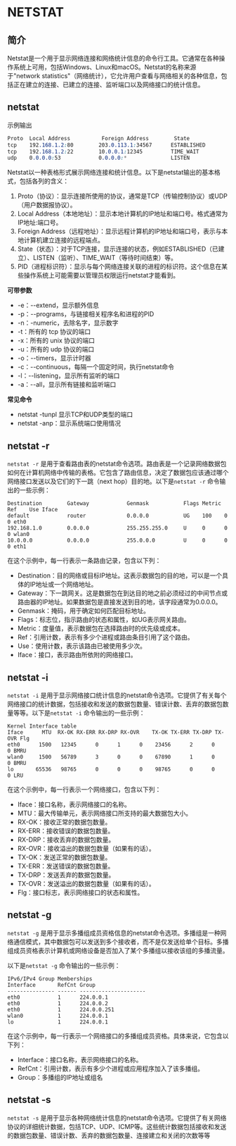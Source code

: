 # NETSTAT

## 简介 

Netstat是一个用于显示网络连接和网络统计信息的命令行工具。它通常在各种操作系统上可用，包括Windows、Linux和macOS。Netstat的名称来源于"network statistics"（网络统计），它允许用户查看与网络相关的各种信息，包括正在建立的连接、已建立的连接、监听端口以及网络接口的统计信息。

## netstat

示例输出

```css
Proto  Local Address          Foreign Address        State
tcp    192.168.1.2:80        203.0.113.1:34567      ESTABLISHED
tcp    192.168.1.2:22        10.0.0.1:12345         TIME_WAIT
udp    0.0.0.0:53            0.0.0.0:*              LISTEN
```


Netstat以一种表格形式展示网络连接和统计信息。以下是netstat输出的基本格式，包括各列的含义：

1. Proto（协议）：显示连接所使用的协议，通常是TCP（传输控制协议）或UDP（用户数据报协议）。
2. Local Address（本地地址）：显示本地计算机的IP地址和端口号。格式通常为IP地址:端口号。
3. Foreign Address（远程地址）：显示远程计算机的IP地址和端口号，表示与本地计算机建立连接的远程端点。
4. State（状态）：对于TCP连接，显示连接的状态，例如ESTABLISHED（已建立）、LISTEN（监听）、TIME_WAIT（等待时间结束）等。
5. PID（进程标识符）：显示与每个网络连接关联的进程的标识符。这个信息在某些操作系统上可能需要以管理员权限运行netstat才能看到。

**可带参数**

- -e：--extend，显示额外信息
- -p：--programs，与链接相关程序名和进程的PID
- -n：-numeric，去除名字，显示数字
- -t：所有的 tcp 协议的端口
- -x：所有的 unix 协议的端口
- -u：所有的 udp 协议的端口
- -o：--timers，显示计时器
- -c：--continuous，每隔一个固定时间，执行netstat命令
- -l：--listening，显示所有监听的端口
- -a：--all，显示所有链接和监听端口



**常见命令**

- netstat -tunpl 显示TCP和UDP类型的端口
- netstat -anp：显示系统端口使用情况

## netstat -r

`netstat -r` 是用于查看路由表的netstat命令选项。路由表是一个记录网络数据包如何在计算机网络中传输的表格。它包含了路由信息，决定了数据包应该通过哪个网络接口发送以及它们的下一跳（next hop）目的地。以下是`netstat -r` 命令输出的一些示例：

```
Destination        Gateway            Genmask           Flags Metric Ref    Use Iface
default            router             0.0.0.0           UG    100    0        0 eth0
192.168.1.0        0.0.0.0            255.255.255.0     U     0      0        0 wlan0
10.0.0.0           0.0.0.0            255.0.0.0         U     0      0        0 eth1
```

在这个示例中，每一行表示一条路由记录，包含以下列：

- Destination：目的网络或目标IP地址。这表示数据包的目的地，可以是一个具体的IP地址或一个网络地址。
- Gateway：下一跳网关。这是数据包在到达目的地之前必须经过的中间节点或路由器的IP地址。如果数据包是直接发送到目的地，该字段通常为0.0.0.0。
- Genmask：掩码，用于确定如何匹配目标地址。
- Flags：标志位，指示路由的状态和属性，如UG表示网关路由。
- Metric：度量值，表示数据包在选择路由时的优先级或成本。
- Ref：引用计数，表示有多少个进程或路由条目引用了这个路由。
- Use：使用计数，表示该路由已被使用多少次。
- Iface：接口，表示路由所依附的网络接口。

## netstat -i

`netstat -i` 是用于显示网络接口统计信息的netstat命令选项。它提供了有关每个网络接口的统计数据，包括接收和发送的数据包数量、错误计数、丢弃的数据包数量等等。以下是`netstat -i` 命令输出的一些示例：

```
Kernel Interface table
Iface      MTU  RX-OK RX-ERR RX-DRP RX-OVR    TX-OK TX-ERR TX-DRP TX-OVR Flg
eth0      1500   12345      0      1      0    23456      2      0      0 BMRU
wlan0     1500   56789      3      0      0    67890      1      0      0 BMRU
lo       65536   98765      0      0      0    98765      0      0      0 LRU
```

在这个示例中，每一行表示一个网络接口，包含以下列：

- Iface：接口名称，表示网络接口的名称。
- MTU：最大传输单元，表示网络接口所支持的最大数据包大小。
- RX-OK：接收正常的数据包数量。
- RX-ERR：接收错误的数据包数量。
- RX-DRP：接收丢弃的数据包数量。
- RX-OVR：接收溢出的数据包数量（如果有的话）。
- TX-OK：发送正常的数据包数量。
- TX-ERR：发送错误的数据包数量。
- TX-DRP：发送丢弃的数据包数量。
- TX-OVR：发送溢出的数据包数量（如果有的话）。
- Flg：接口标志，表示网络接口的状态和属性。



## netstat -g

`netstat -g` 是用于显示多播组成员资格信息的netstat命令选项。多播组是一种网络通信模式，其中数据包可以发送到多个接收者，而不是仅发送给单个目标。多播组成员资格表示计算机或网络设备是否加入了某个多播组以接收该组的多播流量。

以下是`netstat -g` 命令输出的一些示例：

```
IPv6/IPv4 Group Memberships
Interface       RefCnt Group
--------------- ------ ---------------------
eth0            1      224.0.0.1
eth0            1      224.0.0.2
eth0            1      224.0.0.251
wlan0           1      224.0.0.1
lo              1      224.0.0.1
```

在这个示例中，每一行表示一个网络接口的多播组成员资格。具体来说，它包含以下列：

- Interface：接口名称，表示网络接口的名称。
- RefCnt：引用计数，表示有多少个进程或应用程序加入了该多播组。
- Group：多播组的IP地址或组名

## netstat -s

`netstat -s` 是用于显示各种网络统计信息的netstat命令选项。它提供了有关网络协议的详细统计数据，包括TCP、UDP、ICMP等。这些统计数据包括接收和发送的数据包数量、错误计数、丢弃的数据包数量、连接建立和关闭的次数等等